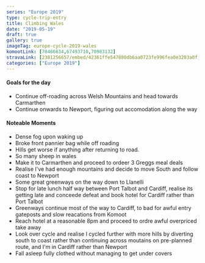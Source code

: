 ```yaml
---
series: "Europe 2019"
type: cycle-trip-entry
title: Climbing Wales
date: "2019-05-19"
draft: true
gallery: true
imageTag: europe-cycle-2019-wales
komootLink: [70466634,67493710,70983132]
stravaLink: [2381256657/embed/42361ffe547880db6aa0723fe996fea0e3203a0f, 2382827612/embed/1d63c77bd77e9ab267d4059f039c02b3e0d12360]
categories: ["Europe 2019"]
---
```


#### Goals for the day

*   Continue off-roading across Welsh Mountains and head towards Carmarthen
*   Continue onwards to Newport, figuring out accomodation along the way



#### Noteable Moments

*   Dense fog upon waking up
*   Broke front pannier bag while off roading
*   Hills get worse if anything after returning to road.
*   So many sheep in wales
*   Make it to Carmarthen and proceed to ordeer 3 Greggs meal deals
*   Realise I've had enough mountains and decide to move South and follow coast to Newport
*   Some great greenways on the way down to Llanelli
*   Stop for late lunch half way between Port Talbot and Cardiff, realise its getting late and conceede defeat and book hotel for Cardiff rather than Port Talbot
*   Greenways continue most of the way to Cardiff, to bad for awful entry gateposts and slow reacations from Komoot
*   Reach hotel at a reasonable 8pm and proceed to ordre awful overpriced take away
*   Look over cycle and realise I cycled further with more hills by diverting south to coast rather than continuing across moutains on pre-planned route, and I'm in Cardiff rather than Newport
*   Fall asleep fully clothed without managing to get under covers